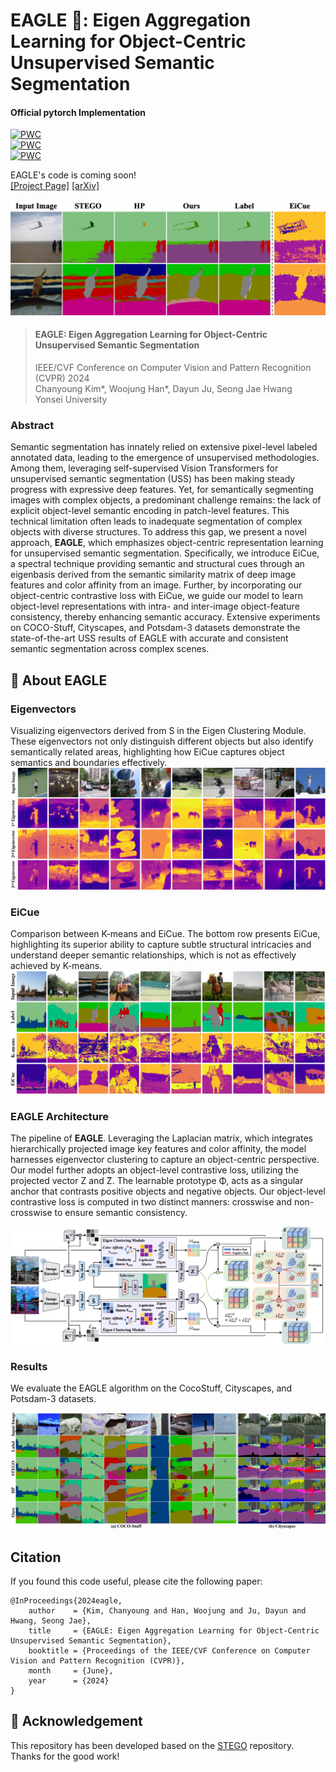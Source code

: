 # EAGLE :eagle:: Eigen Aggregation Learning for Object-Centric Unsupervised Semantic Segmentation
#### Official pytorch Implementation
[![PWC](https://img.shields.io/endpoint.svg?url=https://paperswithcode.com/badge/eagle-eigen-aggregation-learning-for-object/unsupervised-semantic-segmentation-on-coco-7)](https://paperswithcode.com/sota/unsupervised-semantic-segmentation-on-coco-7?p=eagle-eigen-aggregation-learning-for-object)  
[![PWC](https://img.shields.io/endpoint.svg?url=https://paperswithcode.com/badge/eagle-eigen-aggregation-learning-for-object/unsupervised-semantic-segmentation-on)](https://paperswithcode.com/sota/unsupervised-semantic-segmentation-on?p=eagle-eigen-aggregation-learning-for-object)  
[![PWC](https://img.shields.io/endpoint.svg?url=https://paperswithcode.com/badge/eagle-eigen-aggregation-learning-for-object/unsupervised-semantic-segmentation-on-potsdam-1)](https://paperswithcode.com/sota/unsupervised-semantic-segmentation-on-potsdam-1?p=eagle-eigen-aggregation-learning-for-object)  

EAGLE's code is coming soon!  
[[Project Page]](https://micv-yonsei.github.io/eagle2024/) [[arXiv]](https://arxiv.org/abs/2403.01482)  
<br>
![1_imageb](./img/cover.png)
> #### **EAGLE: Eigen Aggregation Learning for Object-Centric Unsupervised Semantic Segmentation**<be>  
>IEEE/CVF Conference on Computer Vision and Pattern Recognition (CVPR) 2024  
>Chanyoung Kim*, Woojung Han*, Dayun Ju, Seong Jae Hwang  
>Yonsei University
### Abstract
Semantic segmentation has innately relied on extensive pixel-level labeled annotated data, leading to the emergence of unsupervised methodologies. Among them, leveraging self-supervised Vision Transformers for unsupervised semantic segmentation (USS) has been making steady progress with expressive deep features. Yet, for semantically segmenting images with complex objects, a predominant challenge remains: the lack of explicit object-level semantic encoding in patch-level features. This technical limitation often leads to inadequate segmentation of complex objects with diverse structures. To address this gap, we present a novel approach, **EAGLE**, which emphasizes object-centric representation learning for unsupervised semantic segmentation. Specifically, we introduce EiCue, a spectral technique providing semantic and structural cues through an eigenbasis derived from the semantic similarity matrix of deep image features and color affinity from an image. Further, by incorporating our object-centric contrastive loss with EiCue, we guide our model to learn object-level representations with intra- and inter-image object-feature consistency, thereby enhancing semantic accuracy. Extensive experiments on COCO-Stuff, Cityscapes, and Potsdam-3 datasets demonstrate the state-of-the-art USS results of EAGLE with accurate and consistent semantic segmentation across complex scenes.



## :eagle: About EAGLE

### Eigenvectors
Visualizing eigenvectors derived from S in the Eigen Clustering Module. These eigenvectors not only distinguish different objects but also identify semantically related areas, highlighting how EiCue captures object semantics and boundaries effectively.
![eigenvector](./img/eigenvector.png)

### EiCue
Comparison between K-means and EiCue. The bottom row presents EiCue, highlighting its superior ability to capture subtle structural intricacies and understand deeper semantic relationships, which is not as effectively achieved by K-means.
![EiCue](./img/eicue.png)

### EAGLE Architecture
The pipeline of **EAGLE**. Leveraging the Laplacian matrix, which integrates hierarchically projected image key features and color affinity, the model harnesses eigenvector clustering to capture an object-centric perspective. Our model further adopts an object-level contrastive loss, utilizing the projected vector Z and ̃Z. The learnable prototype Φ, acts as a singular anchor that contrasts positive objects and negative objects. Our object-level contrastive loss is computed in two distinct manners: crosswise and non-crosswise to ensure semantic consistency.

![image](./img/eagle_architecture.png)


### Results
We evaluate the EAGLE algorithm on the CocoStuff, Cityscapes, and Potsdam-3 datasets.

![main_results](./img/results.png)

## Citation
If you found this code useful, please cite the following paper:  
```
@InProceedings{2024eagle,
    author    = {Kim, Chanyoung and Han, Woojung and Ju, Dayun and Hwang, Seong Jae},
    title     = {EAGLE: Eigen Aggregation Learning for Object-Centric Unsupervised Semantic Segmentation},
    booktitle = {Proceedings of the IEEE/CVF Conference on Computer Vision and Pattern Recognition (CVPR)},
    month     = {June},
    year      = {2024}
}
```

## :scroll: Acknowledgement
This repository has been developed based on the [STEGO](https://github.com/mhamilton723/STEGO) repository. Thanks for the good work!
